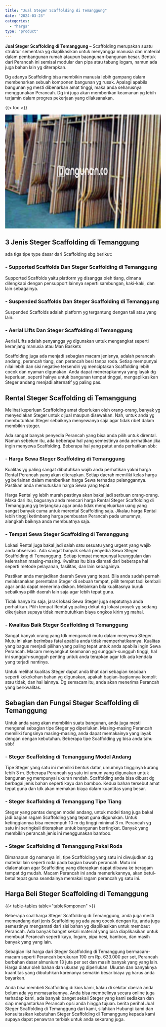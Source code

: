 ```yaml
---
title: "Jual Steger Scaffolding di Temanggung"
date: "2024-03-23"
categories: 
  - "harga"
type: "product"
---
```


**Jual Steger Scaffolding di Temanggung** – Scaffolding merupakan suatu struktur sementara yg diaplikasikan untuk menyangga manusia dan material dalam pembangunan rumah ataupun baangunan-bangunan besar. Bentuk dari Perancah ini semisal modular dan pipa atau tabung logam, namun ada juga bahan lain yg diterapkan.

Dg adanya Scaffolding bisa membikin manusia lebih gampang dalam membenarkan sebuah komponen bangunan yg rusak. Apalagi apabila bangunan yg mesti dibenarkan amat tinggi, maka anda seharusnya menggunakan Perancah. Dg ini juga akan memberikan keamanan yg lebih terjamin dalam progres pekerjaan yang dilaksanakan.

{{< toc >}}

![Jual Steger Scaffolding di Temanggung](/images/sewa-scaffolding-steger-14.png)

## 3 Jenis Steger Scaffolding di Temanggung

ada tiga tipe type dasar dari Scaffolding sbg berikut:

### \- Supported Scaffolds Dan Steger Scaffolding di Temanggung

Supported Scaffolds yaitu platform yg disangga oleh tiang, dimana dilengkapi dengan pensupport lainnya seperti sambungan, kaki-kaki, dan lain sebagainya.

### \- Suspended Scaffolds Dan Steger Scaffolding di Temanggung

Suspended Scaffolds adalah platform yg tergantung dengan tali atau yang lain.

### \- Aerial Lifts Dan Steger Scaffolding di Temanggung

Aerial Lifts adalah penyangga yg digunakan untuk mengangkat seperti keranjang manusia atau Man Baskets

Scaffolding juga ada menjadi sebagian macam jenisnya, adalah perancah andang, perancah tiang, dan perancah besi tanpa roda. Setiap mempunyai nilai lebih dan sisi negative tersendiri yg menciptakan Scaffolding lebih cocok dan nyaman digunakan. Anda dapat menerapkannya yang layak dg keperluan, seperti halnya untuk bangunan tempat tinggal, mengaplikasikan Steger andang menjadi alternatif yg paling pas.

## Rental Steger Scaffolding di Temanggung

Melihat keperluan Scaffolding amat diperlukan oleh orang-orang, banyak yg menyediakan Steger untuk dijual maupun disewakan. Nah, untuk anda yg membutuhkan Steger sebaiknya menyewanya saja agar tidak ribet dalam membikin steger.

Ada sangat banyak penyedia Perancah yang bisa anda pilih untuk dirental. Namun sebelum itu, ada beberapa hal yang semestinya anda perhatikan jika ingin menyewa Scaffolding. Beberapa hal yang patut anda perhatikan sbb:

### \- Harga Sewa Steger Scaffolding di Temanggung

Kualitas yg paling sangat dibutuhkan wajib anda perhatikan yakni harga Rental Perancah yang akan diterapkan. Setiap daerah memiliki kelas harga yg berlainan dalam memberikan harga Sewa terhadap pelanggannya. Pastikan anda memutuskan harga Sewa yang tepat.

Harga Rental yg lebih murah pastinya akan bakal jadi serbuan orang-orang. Maka dari itu, bagusnya anda mencari harga Rental Steger Scaffolding di Temanggung yg terjangkau agar anda tidak mengeluarkan uang yang sangat banyak cuma untuk merental Scaffolding saja. Jikalau harga Rental lebih tinggi ketimbang harga pembuatan Perancah pada umumnya, alangkah baiknya anda membuatnya saja.

### \- Tempat Sewa Steger Scaffolding di Temanggung

Lokasi Rental juga bakal jadi salah satu sesuatu yang urgent yang wajib anda observasi. Ada sangat banyak sekali penyedia Sewa Steger Scaffolding di Temanggung. Setiap tempat mempunyai keunggulan dan kelemahan masing-masing. Kwalitas itu bisa diamati dari beberapa hal seperti metode pelayanan, fasilitas, dan lain sebagainya.

Pastikan anda menjadikan daerah Sewa yang tepat. Bila anda sudah pernah melaksanakan perentalan Steger di sebuah tempat, pilih tempat tadi kembali agar anda dapat menerima diskon. Melainkan bila kualitasnya buruk sebaiknya pilih daerah lain saja agar lebih tepat guna.

Tidak hanya itu saja, jarak lokasi Sewa Steger juga sepatutnya anda perhatikan. Pilih tempat Rental yg paling dekat dg lokasi proyek yg sedang dikerjakan supaya tidak membutuhkan biaya ongkos kirim yg mahal.

### \- Kwalitas Baik Steger Scaffolding di Temanggung

Sangat banyak orang yang tdk mengamati mutu dalam menyewa Steger. Mutu ini akan berimbas fatal apabila anda tidak memperhatikannya. Kualitas yang bagus menjadi pilihan yang paling tepat untuk anda apabila ingin Sewa Perancah. Macam menyangkut keamanan yg sungguh-sungguh tinggi, hal ini sungguh-sungguh penting untuk anda terapkan agar tdk ada kendala yang terjadi nantinya.

Untuk melihat kualitas Steger dapat anda lihat dari sebagian keadaan seperti kekokohan bahan yg digunakan, apakah bagian-bagiannya komplit atau tidak, dan hal lainnya. Dg semacam itu, anda akan menerima Perancah yang berkwalitas.

## Sebagian dan Fungsi Steger Scaffolding di Temanggung

Untuk anda yang akan membikin suatu bangunan, anda juga mesti mengenal sebagian tipe Steger yg diperlukan. Masing-masing Perancah memiliki fungsinya masing-masing, anda dapat memakainya yang layak dengan dengan kebutuhan. Beberapa tipe Scaffolding yg bisa anda tahu sbb!

### \- Steger Scaffolding di Temanggung Model Andang

Tipe Steger yang satu ini memiliki bentuk datar, umumnya tingginya kurang lebih 3 m. Beberapa Perancah yg satu ini umum yang digunakan untuk bangunan yg mempunyai ukuran rendah. Scaffolding anda bisa dibuat dg berbagai jenis bahan seperti kayu dan bamboo. Kedua bahan tersebut amat tepat guna dan tdk akan memakan biaya dalam kuantitas yang besar.

### \- Steger Scaffolding di Temanggung Tipe Tiang

Steger yang pantas dengan model andang, untuk model tiang juga bakal jadi bagian ragam Scaffolding yang tepat guna digunakan. Untuk ketinggiannya bisa menempuh 10 m dg tinggi minimal 3 m. Perancah yg satu ini seringkali diterapkan untuk bangunan bertingkat. Banyak yang membikin perancah jenis ini menggunakan bamboo.

### \- Steger Scaffolding di Temanggung Pakai Roda

Dimanapun dg namanya ini, tipe Scaffolding yang satu ini diwujudkan dg material lain seperti roda pada bagian bawah perancah. Mutu ini dialamatkan agar Scaffolding yang diterapkan dapat dibawa ke beragam tempat dg mudah. Macam Perancah ini anda memerlukannya, akan betul-betul tepat guna seandainya memakai ragam perancah yg satu ini.

## Harga Beli Steger Scaffolding di Temanggung

{{< table-tables table="tableKomponen" >}}

Beberapa soal harga Steger Scaffolding di Temanggung, anda juga mesti memandang dari jenis Scaffolding yg ada yang cocok dengan itu, anda juga semestinya mengamati dari sisi bahan yg diaplikasikan untuk membaut Perancah. Ada banyak banget sekali material yang bisa diaplikasikan untuk membuat Perancah seperti kayu, logam, pipa besi, bamboo, dan masih banyak yang yang lain.

Sebagian list harga dari Steger Scaffolding di Temanggung bermacam-macam seperti Perancah berukuran 190 cm Rp. 633.000 per set, Perancah berbahan dasar almunium 13 juta per set dan masih banyak yang yang lain. Harga diatur oleh bahan dan ukuran yg diperlukan. Ukuran dan banyaknya kuantitas yang dibutuhkan karenanya semakin besar biaya yg harus anda bayarkan.

Anda bisa membeli Scaffolding di kios kami, kalau di sekitar daerah anda belum ada yg memasarkannya. Anda bisa membelinya secara online juga terhadap kami, ada banyak banget sekali Steger yang kami sediakan dan siap mengantarkan Perancah opsi anda hingga tujuan. berita perihal Jual Steger Scaffolding di Temanggung dari kami, silahkan Hubungi kami dan konsultasikan kebutuhan Steger Scaffolding di Temanggung kepada kami supaya dapat penawran terbiak untuk anda sekarang juga.
